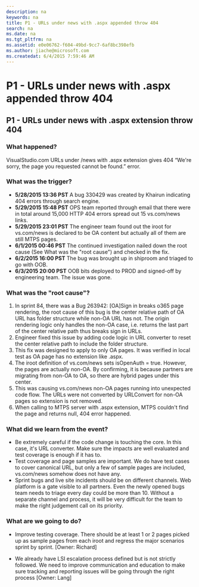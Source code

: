 ```yaml
---
description: na
keywords: na
title: P1 - URLs under news with .aspx appended throw 404
search: na
ms.date: na
ms.tgt_pltfrm: na
ms.assetid: e0e06762-f604-49bd-9cc7-6af8bc398efb
ms.author: jiache@microsoft.com
ms.createdat: 6/4/2015 7:59:46 AM
---
```

# P1 - URLs under news with .aspx appended throw 404
## P1 - URLs under news with .aspx extension throw 404 ##

### What happened? ###
VisualStudio.com URLs under /news with .aspx extension gives 404 “We're sorry, the page you requested cannot be found.” error.

### What was the trigger? ###

- **5/28/2015 13:36 PST** A bug 330429 was created by Khairun indicating 404 errors through search engine.
- **5/29/2015 15:48 PST** OPS team reported through email that there were in total around 15,000 HTTP 404 errors spread out 15 vs.com/news links. 
- **5/29/2015 23:01 PST** The engineer team found out the iroot for vs.com/news is declared to be OA content but actually all of them are still MTPS pages.
- **6/1/2015 00:46 PST** The continued investigation nailed down the root cause (See What was the "root cause") and checked in the fix.
- **6/2/2015 16:00 PST** The bug was brought up in shiproom and triaged to go with OOB.
- **6/3/2015 20:00 PST** OOB bits deployed to PROD and signed-off by engineering team. The issue was gone. 

### What was the "root cause"? ###

1.	In sprint 84, there was a Bug 263942: [OA]Sign in breaks o365 page rendering, the root cause of this bug is the center relative path of OA URL has folder structure while non-OA URL has not. The origin rendering logic only handles the non-OA case, i.e. returns the last part of the center relative path thus breaks sign in URLs.
2.	Engineer fixed this issue by adding code logic in URL converter to reset the center relative path to include the folder structure.
3.	This fix was designed to apply to only OA pages. It was verified in local test as OA page has no extension like .aspx.
4.	The iroot definition of vs.com/news sets isOpenAuth = true. However, the pages are actually non-OA. By confirming, it is because partners are migrating from non-OA to OA, so there are hybrid pages under this center.
5.	This was causing vs.com/news non-OA pages running into unexpected code flow. The URLs were not converted by URLConvert for non-OA pages so extension is not removed.
6.	When calling to MTPS server with .aspx extension, MTPS couldn't find the page and returns null, 404 error happened. 

### What did we learn from the event? ###

- 	Be extremely careful if the code change is touching the core. In this case, it's URL converter. Make sure the impacts are well evaluated and test coverage is enough if it has to.
- 	Test coverage and page samples are important. We do have test cases to cover canonical URL, but only a few of sample pages are included, vs.com/news somehow does not have any.
- 	Sprint bugs and live site incidents should be on different channels. Web platform is a gate visible to all partners. Even the newly opened bugs team needs to triage every day could be more than 10. Without a separate channel and process, it will be very difficult for the team to make the right judgement call on its priority.  

### What are we going to do? ###

- 	Improve testing coverage. There should be at least 1 or 2 pages picked up as sample pages from each iroot and regress the major scenarios sprint by sprint. [Owner: Richard]

- 	We already have LSI escalation process defined but is not strictly followed. We need to improve communication and education to make sure tracking and reporting issues will be going through the right process [Owner: Lang]

